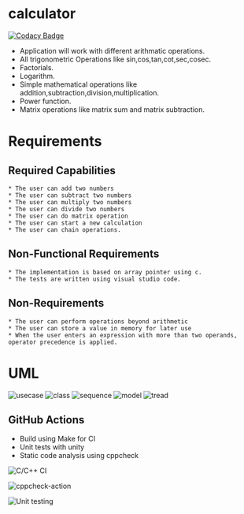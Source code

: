 # calculator

[![Codacy Badge](https://api.codacy.com/project/badge/Grade/ef868a9ce5a442c2b3e3b1611fe107ba)](https://app.codacy.com/manual/99002463/calculator?utm_source=github.com&utm_medium=referral&utm_content=99002463/calculator&utm_campaign=Badge_Grade_Dashboard)

 
* Application will work with different arithmatic operations.
* All trigonometric Operations like sin,cos,tan,cot,sec,cosec.
* Factorials.
* Logarithm.
* Simple mathematical operations like addition,subtraction,division,multiplication.
* Power function.
* Matrix operations like matrix sum and matrix subtraction.

# Requirements

  ## Required Capabilities
  
    * The user can add two numbers
    * The user can subtract two numbers
    * The user can multiply two numbers
    * The user can divide two numbers
    * The user can do matrix operation
    * The user can start a new calculation
    * The user can chain operations.
    
  ## Non-Functional Requirements
  
    * The implementation is based on array pointer using c.
    * The tests are written using visual studio code.
   
  ## Non-Requirements
  
    * The user can perform operations beyond arithmetic
    * The user can store a value in memory for later use
    * When the user enters an expression with more than two operands, operator precedence is applied.






# UML
 ![usecase](https://github.com/99002463/calculator/blob/master/UML/usecase.png)
 ![class](https://github.com/99002463/calculator/blob/master/UML/class.png)
 ![sequence](https://github.com/99002463/calculator/blob/master/UML/sequence.png)
 ![model](https://github.com/99002463/calculator/blob/master/UML/model.png)
 ![tread](https://github.com/99002463/calculator/blob/master/UML/thread.png)




## GitHub Actions
* Build using Make for CI
* Unit tests with unity
* Static code analysis using cppcheck


![C/C++ CI](https://github.com/99002463/calculator/workflows/C/C++%20CI/badge.svg)      


![cppcheck-action](https://github.com/99002463/calculator/workflows/cppcheck-action/badge.svg)




![Unit testing](https://github.com/99002463/calculator/workflows/Unit%20testing/badge.svg)

